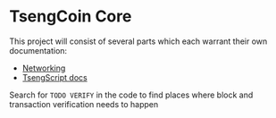 # TsengCoin Core

This project will consist of several parts which each warrant their own documentation:

- [Networking](./docs/Networking.md)
- [TsengScript docs](./docs/TsengScript.md)

Search for `TODO VERIFY` in the code to find places where block and transaction verification needs to happen
